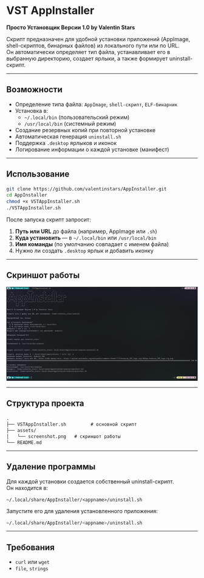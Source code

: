 # VST AppInstaller

**Просто Установщик Версии 1.0 by Valentin Stars**  

Скрипт предназначен для удобной установки приложений (AppImage, shell-скриптов, бинарных файлов) из локального пути или по URL.  
Он автоматически определяет тип файла, устанавливает его в выбранную директорию, создает ярлыки, а также формирует uninstall-скрипт.  

---

## Возможности
- Определение типа файла: `AppImage`, `shell-скрипт`, `ELF-бинарник`
- Установка в:
  - `~/.local/bin` (пользовательский режим)
  - `/usr/local/bin` (системный режим)
- Создание резервных копий при повторной установке
- Автоматическая генерация `uninstall.sh`
- Поддержка `.desktop` ярлыков и иконок
- Логирование информации о каждой установке (манифест)

---

## Использование

```bash
git clone https://github.com/valentinstars/AppInstaller.git
cd AppInstaller
chmod +x VSTAppInstaller.sh
./VSTAppInstaller.sh
```

После запуска скрипт запросит:
1. **Путь или URL** до файла (например, AppImage или `.sh`)  
2. **Куда установить** — в `~/.local/bin` или `/usr/local/bin`  
3. **Имя команды** (по умолчанию совпадает с именем файла)  
4. Нужно ли создать `.desktop` ярлык и добавить иконку  

---

## Скриншот работы

![Скриншот](assets/screenshot.png)

---

## Структура проекта

```
.
├── VSTAppInstaller.sh         # основной скрипт
├── assets/
│   └── screenshot.png   # скриншот работы
└── README.md
```

---

## Удаление программы

Для каждой установки создается собственный uninstall-скрипт.  
Он находится в:

```
~/.local/share/AppInstaller/<appname>/uninstall.sh
```

Запустите его для удаления установленного приложения:

```bash
~/.local/share/AppInstaller/<appname>/uninstall.sh
```

---

## Требования
- `curl` или `wget`
- `file`, `strings` 
